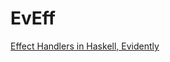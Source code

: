 # EvEff

[Effect Handlers in Haskell, Evidently](https://www.microsoft.com/en-us/research/publication/effect-handlers-in-haskell-evidently)
